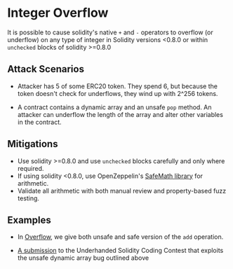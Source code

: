 # Integer Overflow

It is possible to cause solidity's native `+` and `-` operators to overflow (or underflow) on any type of integer in Solidity versions <0.8.0 or within `unchecked` blocks of solidity >=0.8.0

## Attack Scenarios

- Attacker has 5 of some ERC20 token. They spend 6, but because the token doesn't check for underflows, they wind up with 2^256 tokens.

- A contract contains a dynamic array and an unsafe `pop` method. An attacker can underflow the length of the array and alter other variables in the contract.

## Mitigations

- Use solidity >=0.8.0 and use `unchecked` blocks carefully and only where required.
- If using solidity <0.8.0, use OpenZeppelin's [SafeMath library](https://github.com/OpenZeppelin/openzeppelin-solidity/blob/master/contracts/math/SafeMath.sol) for arithmetic.
- Validate all arithmetic with both manual review and property-based fuzz testing.

## Examples

- In [Overflow](Overflow.sol), we give both unsafe and safe version of the `add` operation.

- [A submission](https://github.com/Arachnid/uscc/tree/master/submissions-2017/doughoyte) to the Underhanded Solidity Coding Contest that exploits the unsafe dynamic array bug outlined above
